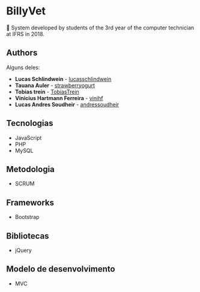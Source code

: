 # BillyVet

:rocket: System developed by students of the 3rd year of the computer technician at IFRS in 2018.

## Authors
Alguns deles:
* **Lucas Schlindwein** - [lucasschlindwein](https://github.com/lucasschlindwein)
* **Tauana Auler** - [strawberryogurt](https://github.com/strawberryogurt)
* **Tobias trein** - [TobiasTrein](https://github.com/TobiasTrein)
* **Vinicius Hartmann Ferreira** - [vinihf](https://github.com/vinihf)
* **Lucas Andres Soudheir** - [andressoudheir](https://github.com/andresoudheir)

## Tecnologias
* JavaScript
* PHP
* MySQL

## Metodologia
 * SCRUM
 
## Frameworks
* Bootstrap

## Bibliotecas
* jQuery

## Modelo de desenvolvimento
* MVC


